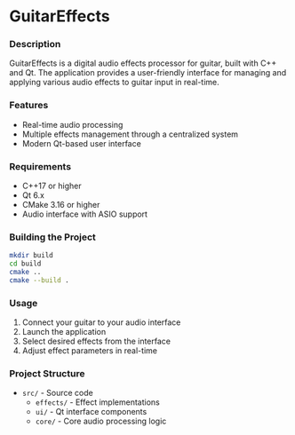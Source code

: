 # GuitarEffects

### Description
GuitarEffects is a digital audio effects processor for guitar, built with C++ and Qt. The application provides a user-friendly interface for managing and applying various audio effects to guitar input in real-time.

### Features
- Real-time audio processing
- Multiple effects management through a centralized system
- Modern Qt-based user interface

### Requirements
- C++17 or higher
- Qt 6.x
- CMake 3.16 or higher
- Audio interface with ASIO support

### Building the Project
```bash
mkdir build
cd build
cmake ..
cmake --build .
```

### Usage
1. Connect your guitar to your audio interface
2. Launch the application
3. Select desired effects from the interface
4. Adjust effect parameters in real-time

### Project Structure
- `src/` - Source code
  - `effects/` - Effect implementations
  - `ui/` - Qt interface components
  - `core/` - Core audio processing logic